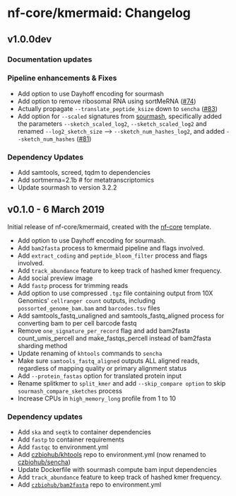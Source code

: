 # nf-core/kmermaid: Changelog

## v1.0.0dev

### Documentation updates

### Pipeline enhancements & Fixes

* Add option to use Dayhoff encoding for sourmash
* Add option to remove ribosomal RNA using sortMeRNA ([#74](https://github.com/nf-core/kmermaid/issues/74))
* Actually propagate `--translate_peptide_ksize` down to `sencha` ([#83](https://github.com/nf-core/kmermaid/pull/83/))
* Add option for `--scaled` signatures from [sourmash](https://sourmash.readthedocs.io/), specifically added the parameters `--sketch_scaled_log2`, `--sketch_scaled_log2` and renamed `--log2_sketch_size` --> `--sketch_num_hashes_log2`, and added `--sketch_num_hashes` ([#81](https://github.com/nf-core/kmermaid/pull/81))

### Dependency Updates

* Add samtools, screed, tqdm to dependencies
* Add sortmerna=2.1b # for metatranscriptomics
* Update sourmash to version 3.2.2

## v0.1.0 - 6 March 2019

Initial release of nf-core/kmermaid, created with the [nf-core](http://nf-co.re/) template.

* Add option to use Dayhoff encoding for sourmash.
* Add `bam2fasta` process to kmermaid pipeline and flags involved.
* Add `extract_coding` and `peptide_bloom_filter` process and flags involved.
* Add `track_abundance` feature to keep track of hashed kmer frequency.
* Add social preview image
* Add `fastp` process for trimming reads
* Add option to use compressed `.tgz` file containing output from 10X Genomics' `cellranger count` outputs, including `possorted_genome_bam.bam` and `barcodes.tsv` files
* Add samtools_fastq_unaligned and samtools_fastq_aligned process for converting bam to per cell
barcode fastq
* Remove `one_signature_per_record` flag and add bam2fasta count_umis_percell and make_fastqs_percell instead of bam2fasta sharding method
* Update renaming of `khtools` commands to `sencha`
* Make sure `samtools_fastq_aligned` outputs ALL aligned reads, regardless of mapping quality or primary alignment status
* Add `--protein_fastas` option for translated protein input
* Rename splitkmer to `split_kmer` and add `--skip_compare option` to skip `sourmash_compare_sketches` process
* Increase CPUs in `high_memory_long` profile from 1 to 10

### Dependency updates

* Add `ska` and `seqtk` to container dependencies
* Add `fastp` to container requirements
* Add `fastqc` to environment.yml
* Add [czbiohub/khtools](https://github.com/czbiohub/kh-tools/) repo to environment.yml (now renamed to [czbiohub/sencha](https://github.com/czbiohub/sencha/))
* Update Dockerfile with sourmash compute bam input dependencies
* Add `track_abundance` feature to keep track of hashed kmer frequency.
* Add [`czbiohub/bam2fasta`](https://github.com/czbiohub/bam2fasta/) repo to environment.yml
